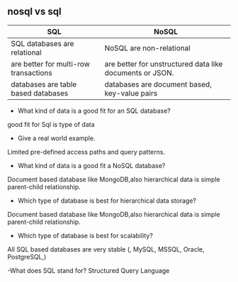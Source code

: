 ## nosql vs sql


  SQL                                  |      NoSQL      
 ------------------------------------- |------------------------------------------
  SQL databases are relational         |  NoSQL are non-relational
  are better for multi-row transactions| are better for unstructured data like documents or JSON.  
  databases are table based databases  | databases are document based, key-value pairs     
                                        

- What kind of data is a good fit for an SQL database?

 good fit for Sql is type of data

- Give a real world example.

 Limited pre-defined access paths and query patterns.

- What kind of data is a good fit a NoSQL database?

Document based database like MongoDB,also hierarchical data is simple parent-child relationship.


- Which type of database is best for hierarchical data storage?

Document based database like MongoDB,also hierarchical data is simple parent-child relationship.

- Which type of database is best for scalability?

 All SQL based databases are very stable (, MySQL, MSSQL, Oracle, PostgreSQL,)

-What does SQL stand for? Structured Query Language